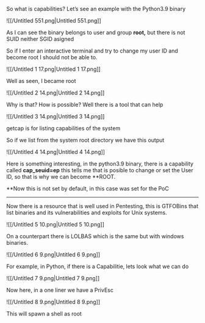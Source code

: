 So what is capabilities? Let’s see an example with the Python3.9 binary

![[/Untitled 551.png|Untitled 551.png]]

As I can see the binary belongs to user and group **root,** but there is not SUID neither SGID asigned

So if I enter an interactive terminal and try to change my user ID and become root I should not be able to.

![[/Untitled 1 17.png|Untitled 1 17.png]]

Well as seen, I became root

![[/Untitled 2 14.png|Untitled 2 14.png]]

Why is that? How is possible? Well there is a tool that can help

![[/Untitled 3 14.png|Untitled 3 14.png]]

getcap is for listing capabilities of the system

So if we list from the system root directory we have this output  
  

![[/Untitled 4 14.png|Untitled 4 14.png]]

  

Here is something interesting, in the python3.9 binary, there is a capability called **cap_seuid=ep** this tells me that is posible to change or set the User ID, so that is why we can become **ROOT.  
  
  
**Now this is not set by default, in this case was set for the PoC

---

Now there is a resource that is well used in Pentesting, this is GTFOBins that list binaries and its vulnerabilities and exploits for Unix systems.

![[/Untitled 5 10.png|Untitled 5 10.png]]

On a counterpart there is LOLBAS which is the same but with windows binaries.

![[/Untitled 6 9.png|Untitled 6 9.png]]

For example, in Python, if there is a Capabilitie, lets look what we can do

![[/Untitled 7 9.png|Untitled 7 9.png]]

Now here, in a one liner we have a PrivEsc

![[/Untitled 8 9.png|Untitled 8 9.png]]

This will spawn a shell as root